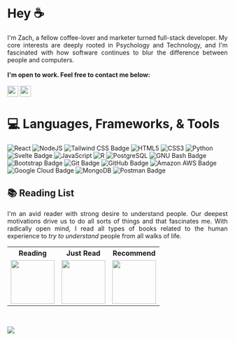 # Hey ☕️
<div align="justify">
I'm Zach, a fellow coffee-lover and marketer turned full-stack developer. My core interests are deeply rooted in Psychology and Technology, and I'm fascinated with how software continues to blur the difference between people and computers. 
<br />
<br />
<strong>I'm open to work. Feel free to contact me below:</strong>
</div>
<br/>
<a href="https://www.linkedin.com/in/zachjxyz"><img src="https://img.shields.io/badge/linkedin-%230077B5.svg?&style=for-the-badge&logo=linkedin&logoColor=white" height=25></a>
<a href="mailto:zacharyvincentjohnson@gmail.com"><img src="https://img.shields.io/badge/Gmail-D14836?style=for-the-badge&logo=gmail&logoColor=white" height=25></a>

# 💻 **Languages, Frameworks, & Tools**

![React](https://img.shields.io/badge/React-61DAFB?logo=react&logoColor=000&style=flat) ![NodeJS](https://img.shields.io/badge/Node.js-393?logo=nodedotjs&logoColor=fff&style=flat) ![Tailwind CSS Badge](https://img.shields.io/badge/Tailwind%20CSS-06B6D4?logo=tailwindcss&logoColor=fff&style=flat) ![HTML5](https://img.shields.io/badge/HTML5-E34F26?logo=html5&logoColor=fff&style=flat) ![CSS3](https://img.shields.io/badge/CSS3-1572B6?logo=css3&logoColor=fff&style=flat) ![Python](https://img.shields.io/badge/Python-3776AB?logo=python&logoColor=fff&style=flat) ![Svelte Badge](https://img.shields.io/badge/Svelte-FF3E00?logo=svelte&logoColor=fff&style=flat) ![JavaScript](https://img.shields.io/badge/JavaScript-F7DF1E?logo=javascript&logoColor=000&style=flat) ![R](https://img.shields.io/badge/R-276DC3?logo=r&logoColor=fff&style=flat) ![PostgreSQL](https://img.shields.io/badge/PostgreSQL-4169E1?logo=postgresql&logoColor=fff&style=flat) ![GNU Bash Badge](https://img.shields.io/badge/GNU%20Bash-4EAA25?logo=gnubash&logoColor=fff&style=flat) ![Bootstrap Badge](https://img.shields.io/badge/Bootstrap-7952B3?logo=bootstrap&logoColor=fff&style=flat) ![Git Badge](https://img.shields.io/badge/Git-F05032?logo=git&logoColor=fff&style=flat) ![GitHub Badge](https://img.shields.io/badge/GitHub-181717?logo=github&logoColor=fff&style=flat) ![Amazon AWS Badge](https://img.shields.io/badge/Amazon%20AWS-232F3E?logo=amazonaws&logoColor=fff&style=flat) ![Google Cloud Badge](https://img.shields.io/badge/Google%20Cloud-4285F4?logo=googlecloud&logoColor=fff&style=flat) ![MongoDB](https://img.shields.io/badge/MongoDB-47A248?logo=mongodb&logoColor=fff&style=flat) ![Postman Badge](https://img.shields.io/badge/Postman-FF6C37?logo=postman&logoColor=fff&style=flat)

<div>
  <h2>📚 Reading List</h2>
  <p align="justify">I'm an avid reader with strong desire to understand people. Our deepest motivations drive us to do all sorts of things and that fascinates me. With radically open mind, I read all types of books related to the human experience to <em>try to understand</em> people from all walks of life.</p>
  <table>
    <tr>
      <th><strong>Reading</strong></th>
      <th><strong>Just Read</strong></th>
      <th><strong>Recommend</strong></th>
    </tr>
    <tr>
      <td align="center"><a href="https://www.amazon.com/Behave-Biology-Humans-Best-Worst/dp/0143110918?qid=1703534721&sr=8-1" target="_blank"><img src="https://m.media-amazon.com/images/W/MEDIAX_792452-T1/images/I/71GT3SqvbrL._AC_UY436_FMwebp_QL65_.jpg" height="100vh"></a></td>
    <td align="center"><a href="https://www.amazon.com/Industrial-Society-Its-Future-Unabomber/dp/B086Y5JY5K?crid=3EVP05TNAGE26&keywords=industrial+society+and+it's+future&qid=1703535100&sprefix=industrial+socie,aps,119&sr=8-1" target="_blank"><img src="https://m.media-amazon.com/images/W/MEDIAX_792452-T1/images/I/41ySrRF+tXL._SY445_SX342_.jpg" height="100vh"></a></td>
    <td align="center"><a href="https://www.amazon.com/NEW-Influence-Psychology-Persuasion-New-Expanded/dp/B09VQ3XCZV?qid=1703535154&sr=8-1" target="_blank"><img src="https://m.media-amazon.com/images/W/MEDIAX_792452-T1/images/I/41EdBtnpsrL._SY445_SX342_.jpg" height="100vh"></a></td>
    </tr>
  </table>
</div>

<br/>

![](https://komarev.com/ghpvc/?username=ZachJxyz)
